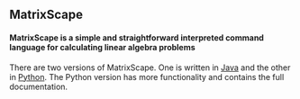 ## MatrixScape
#### MatrixScape is a simple and straightforward interpreted command language for calculating linear algebra problems

There are two versions of MatrixScape. One is written in [Java](https://github.com/JCurran0499/MatrixScape/tree/master/Java/src) and the other in [Python](https://github.com/JCurran0499/MatrixScape/tree/master/Python).
The Python version has more functionality and contains the full documentation.
